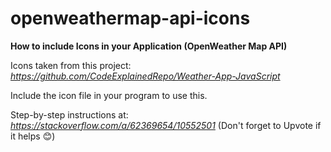 # openweathermap-api-icons
**How to include Icons in your Application (OpenWeather Map API)**

 Icons taken from this project: *https://github.com/CodeExplainedRepo/Weather-App-JavaScript*
 
 Include the icon file in your program to use this.
 
 Step-by-step instructions at: *https://stackoverflow.com/a/62369654/10552501* (Don't forget to Upvote if it helps 😊)
